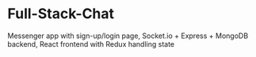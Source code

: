 # Full-Stack-Chat
Messenger app with sign-up/login page, Socket.io + Express + MongoDB backend, React frontend with Redux handling state
